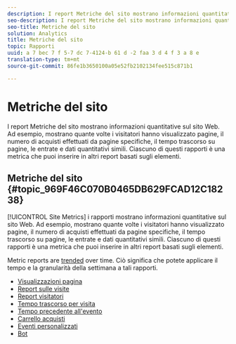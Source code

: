 ```yaml
---
description: I report Metriche del sito mostrano informazioni quantitative sul sito Web. Ad esempio, mostrano quante volte i visitatori hanno visualizzato pagine, il numero di acquisti effettuati da pagine specifiche, il tempo trascorso su pagine, le entrate e dati quantitativi simili. Ciascuno di questi rapporti è una metrica che puoi inserire in altri report basati sugli elementi.
seo-description: I report Metriche del sito mostrano informazioni quantitative sul sito Web. Ad esempio, mostrano quante volte i visitatori hanno visualizzato pagine, il numero di acquisti effettuati da pagine specifiche, il tempo trascorso su pagine, le entrate e dati quantitativi simili. Ciascuno di questi rapporti è una metrica che puoi inserire in altri report basati sugli elementi.
seo-title: Metriche del sito
solution: Analytics
title: Metriche del sito
topic: Rapporti
uuid: a 7 bec 7 f 5-7 dc 7-4124-b 61 d -2 faa 3 d 4 f 3 a 8 e
translation-type: tm+mt
source-git-commit: 86fe1b3650100a05e52fb2102134fee515c871b1

---
```



# Metriche del sito

I report Metriche del sito mostrano informazioni quantitative sul sito Web. Ad esempio, mostrano quante volte i visitatori hanno visualizzato pagine, il numero di acquisti effettuati da pagine specifiche, il tempo trascorso su pagine, le entrate e dati quantitativi simili. Ciascuno di questi rapporti è una metrica che puoi inserire in altri report basati sugli elementi.

## Metriche del sito {#topic_969F46C070B0465DB629FCAD12C18238}

[!UICONTROL Site Metrics] i rapporti mostrano informazioni quantitative sul sito Web. Ad esempio, mostrano quante volte i visitatori hanno visualizzato pagine, il numero di acquisti effettuati da pagine specifiche, il tempo trascorso su pagine, le entrate e dati quantitativi simili. Ciascuno di questi rapporti è una metrica che puoi inserire in altri report basati sugli elementi.

Metric reports are [trended](/help/components/c-variables/dimensionslist/reports-types.md) over time. Ciò significa che potete applicare il tempo e la granularità della settimana a tali rapporti.

* [Visualizzazioni pagina](../../../components/c-variables/dimensionslist/reports-page-views.md#concept_332C9BDFD6C1495C8362860478B9BA33)
* [Report sulle visite](../../../components/c-variables/dimensionslist/reports-visits.md#concept_50CA55CF2A41430CBC754AEEEE6023A9)
* [Report visitatori](../../../components/c-variables/dimensionslist/reports-visitors.md#concept_7371DAB5DA474D03A2D1448F151E011B)
* [Tempo trascorso per visita](../../../components/c-variables/dimensionslist/reports-time-spent-per-visit.md#concept_E3D0FEC81E1F4987B39CC467F19FFCFF)
* [Tempo precedente all'evento](../../../components/c-variables/dimensionslist/reports-time-prior-to-event.md#concept_00820DACA2F24EE6A83B0FB211BE6907)
* [Carrello acquisti](../../../components/c-variables/dimensionslist/reports-shopping-cart.md#concept_6AEC5A6C707B46B790C1A79E72F9A339)
* [Eventi personalizzati](../../../components/c-variables/dimensionslist/reports-custom-events.md#concept_9337B2FB8A3F417BA8689FE7FD64629F)
* [Bot](../../../components/c-variables/dimensionslist/reports-bots.md#concept_15E1C8514EF54581A9467877F62426EC)
